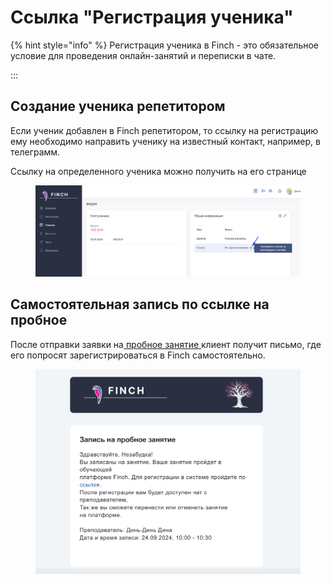 # Ссылка "Регистрация ученика"

{% hint style="info" %}
Регистрация ученика в Finch - это обязательное условие для проведения онлайн-занятий и переписки в чате.

:::

## Создание ученика репетитором

Если ученик добавлен в Finch репетитором, то ссылку на регистрацию ему необходимо направить ученику на известный контакт, например, в телеграмм.

Ссылку на определенного ученика можно получить на его странице&#x20;

<figure><img src="../.gitbook/assets/image (80).png" alt=""><figcaption></figcaption></figure>

## Самостоятельная запись по ссылке на пробное

После отправки заявки на[ пробное занятие ](ssylka-zapis-na-probnoe.md)клиент получит письмо, где его попросят зарегистрироваться в Finch самостоятельно.

<figure><img src="../.gitbook/assets/image (82).png" alt=""><figcaption></figcaption></figure>
